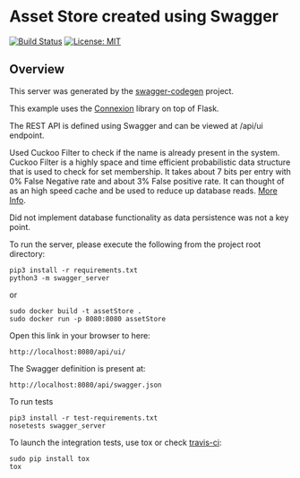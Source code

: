 # Asset Store created using Swagger
 <a href="https://travis-ci.org/sagarkrkv/assetStore"><img src="https://travis-ci.org/sagarkrkv/assetStore.svg" alt="Build Status"></a> [![License: MIT](https://img.shields.io/badge/License-MIT-blue.svg)](/LICENSE)

## Overview
This server was generated by the [swagger-codegen](https://github.com/swagger-api/swagger-codegen) project.

This example uses the [Connexion](https://github.com/zalando/connexion) library on top of Flask.

The REST API is defined using Swagger and can be viewed at /api/ui endpoint.

Used Cuckoo Filter to check if the name is already present in the system. Cuckoo Filter is a highly space and time efficient probabilistic data structure that is used to check for set membership. It takes about 7 bits per entry with 0% False Negative rate and about 3% False positive rate. It can thought of as an high speed cache and be used to reduce up database reads. [More Info](https://bdupras.github.io/filter-tutorial/).

Did not implement database functionality as data persistence was not a key point.


To run the server, please execute the following from the project root directory:


```
pip3 install -r requirements.txt
python3 -m swagger_server

```

or

```
sudo docker build -t assetStore .
sudo docker run -p 8080:8080 assetStore
```


Open this link in your browser to here:

```
http://localhost:8080/api/ui/
```

The Swagger definition is present at:

```
http://localhost:8080/api/swagger.json
```
To run tests

```
pip3 install -r test-requirements.txt
nosetests swagger_server
```


To launch the integration tests, use tox or check [travis-ci](https://travis-ci.org/sagarkrkv/assetStore):
```
sudo pip install tox
tox
```
